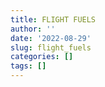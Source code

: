 ```yaml
---
title: FLIGHT FUELS
author: ''
date: '2022-08-29'
slug: flight_fuels
categories: []
tags: []
---
```

